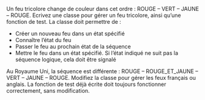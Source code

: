 Un feu tricolore change de couleur dans cet ordre : ROUGE – VERT – JAUNE – ROUGE. Ecrivez une classe pour gérer un feu tricolore, ainsi qu’une fonction de test. La classe doit permettre de :

* Créer un nouveau feu dans un état spécifié
* Connaître l’état du feu
* Passer le feu au prochain état de la séquence
* Mettre le feu dans un état spécifié. Si l’état indiqué ne suit pas la séquence logique, cela doit être signalé

Au Royaume Uni, la séquence est différente : ROUGE – ROUGE_ET_JAUNE – VERT – JAUNE – ROUGE. Modifiez
la classe pour gérer les feux français ou anglais. La fonction de test déjà écrite doit toujours fonctionner
correctement, sans modification.

